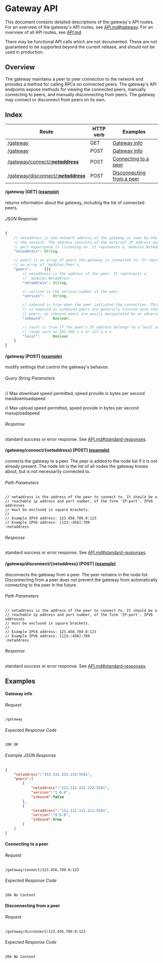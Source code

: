 Gateway API
===========

This document contains detailed descriptions of the gateway's API routes. For
an overview of the gateway's API routes, see
[API.md#gateway](/doc/API.md#gateway).  For an overview of all API routes, see
[API.md](/doc/API.md)

There may be functional API calls which are not documented. These are not
guaranteed to be supported beyond the current release, and should not be used
in production.

Overview
--------

The gateway maintains a peer to peer connection to the network and provides a
method for calling RPCs on connected peers. The gateway's API endpoints expose
methods for viewing the connected peers, manually connecting to peers, and
manually disconnecting from peers. The gateway may connect or disconnect from
peers on its own.

Index
-----

| Route                                                                              | HTTP verb | Examples                                                |
| ---------------------------------------------------------------------------------- | --------- | ------------------------------------------------------- |
| [/gateway](#gateway-get-example)                                                   | GET       | [Gateway info](#gateway-get-info)                       |
| [/gateway](#gateway-post-example)                                                  | POST      | [Gateway info](#gateway-post-info)                      |
| [/gateway/connect/___:netaddress___](#gatewayconnectnetaddress-post-example)       | POST      | [Connecting to a peer](#connecting-to-a-peer)           |
| [/gateway/disconnect/___:netaddress___](#gatewaydisconnectnetaddress-post-example) | POST      | [Disconnecting from a peer](#disconnecting-from-a-peer) |

#### /gateway [GET] [(example)](#gateway-get-info)

returns information about the gateway, including the list of connected peers.

###### JSON Response
```javascript
{
    // netaddress is the network address of the gateway as seen by the rest of
    // the network. The address consists of the external IP address and the
    // port Hyperspace is listening on. It represents a `modules.NetAddress`.
    "netaddress": String,

    // peers is an array of peers the gateway is connected to. It represents
    // an array of `modules.Peer`s.
    "peers":      []{
        // netaddress is the address of the peer. It represents a
        // `modules.NetAddress`.
        "netaddress": String,

        // version is the version number of the peer.
        "version":    String,

        // inbound is true when the peer initiated the connection. This field
        // is exposed as outbound peers are generally trusted more than inbound
        // peers, as inbound peers are easily manipulated by an adversary.
        "inbound":    Boolean,

        // local is true if the peer's IP address belongs to a local address
        // range such as 192.168.x.x or 127.x.x.x
        "local":      Boolean
    }
}
```

#### /gateway [POST] [(example)](#gateway-get-info)

modify settings that control the gateway's behavior.

###### Query String Parameters
// Max download speed permitted, speed provide in bytes per second
maxdownloadspeed

// Max upload speed permitted, speed provide in bytes per second
maxuploadspeed

###### Response
standard success or error response. See
[API.md#standard-responses](/doc/API.md#standard-responses).

#### /gateway/connect/{netaddress} [POST] [(example)](#connecting-to-a-peer)

connects the gateway to a peer. The peer is added to the node list if it is not
already present. The node list is the list of all nodes the gateway knows
about, but is not necessarily connected to.

###### Path Parameters
```
// netaddress is the address of the peer to connect to. It should be a
// reachable ip address and port number, of the form 'IP:port'. IPV6 addresses
// must be enclosed in square brackets.
//
// Example IPV4 address: 123.456.789.0:123
// Example IPV6 address: [123::456]:789
:netaddress
```

###### Response
standard success or error response. See
[API.md#standard-responses](/doc/API.md#standard-responses).

#### /gateway/disconnect/{netaddress} [POST] [(example)](#disconnecting-from-a-peer)

disconnects the gateway from a peer. The peer remains in the node list.
Disconnecting from a peer does not prevent the gateway from automatically
connecting to the peer in the future.

###### Path Parameters
```
// netaddress is the address of the peer to connect to. It should be a
// reachable ip address and port number, of the form 'IP:port'. IPV6 addresses
// must be enclosed in square brackets.
//
// Example IPV4 address: 123.456.789.0:123
// Example IPV6 address: [123::456]:789
:netaddress
```

###### Response
standard success or error response. See
[API.md#standard-responses](/doc/API.md#standard-responses).

Examples
--------

#### Gateway info

###### Request
```
/gateway
```

###### Expected Response Code
```
200 OK
```

###### Example JSON Response
```json
{
    "netaddress":"333.333.333.333:5581",
    "peers":[
        {
            "netaddress":"222.222.222.222:5581",
            "version":"1.0.0",
            "inbound":false
        },
        {
            "netaddress":"111.111.111.111:5581",
            "version":"0.6.0",
            "inbound":true
        }
    ]
}
```

#### Connecting to a peer

###### Request
```
/gateway/connect/123.456.789.0:123
```

###### Expected Response Code
```
204 No Content
```

#### Disconnecting from a peer

###### Request
```
/gateway/disconnect/123.456.789.0:123
```

###### Expected Response Code
```
204 No Content
```

